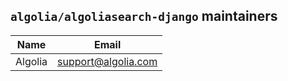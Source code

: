 ## `algolia/algoliasearch-django` maintainers

| Name            | Email               |
|-----------------|---------------------|
| Algolia         | support@algolia.com |
